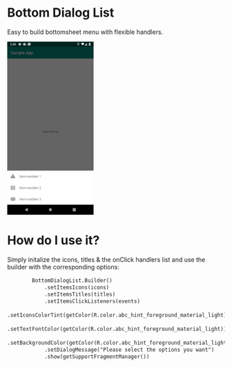 # Bottom Dialog List

Easy to build bottomsheet menu with flexible handlers.

<img src="https://raw.githubusercontent.com/MurtadhaS/BottomDialogList/master/showcase/image_1.png" width=200/>

# How do I use it?

Simply initalize the icons, titles & the onClick handlers list and use the builder with the corresponding options:


            BottomDialogList.Builder()
                .setItemsIcons(icons)
                .setItemsTitles(titles)
                .setItemsClickListeners(events)
                .setIconsColorTint(getColor(R.color.abc_hint_foreground_material_light))
                .setTextFontColor(getColor(R.color.abc_hint_foreground_material_light))
                .setBackgroundColor(getColor(R.color.abc_hint_foreground_material_light))
                .setDialogMessage("Please select the options you want")
                .show(getSupportFragmentManager())
       
